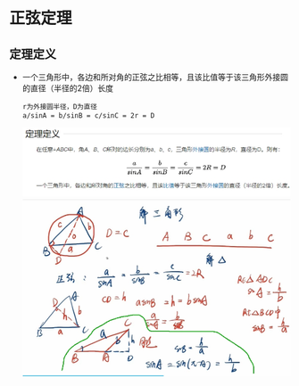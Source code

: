 # 正弦定理

## 定理定义

+ 一个三角形中，各边和所对角的正弦之比相等，且该比值等于该三角形外接圆的直径（半径的2倍）长度

  ```
  r为外接圆半径，D为直径
  a/sinA = b/sinB = c/sinC = 2r = D
  ```

  ![正弦定理定义](./images/正弦定理定义.png)
  ![正弦定理定义](./images/正弦定理定义2.png)
